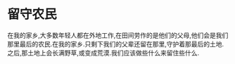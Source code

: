 # 留守农民

在我的家乡,大多数年轻人都在外地工作,在田间劳作的是他们的父母,他们会是我们那里最后的农民.在我的家乡.只剩下我们的父辈还留在那里,守护着那最后的土地.之后,那土地上会长满野草,或变成荒漠.我们应该做些什么来留住些什么.

